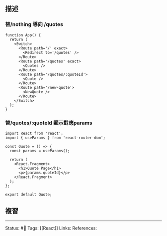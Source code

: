 ## 描述


### 替/nothing 導向 /quotes

```
function App() {
  return (
    <Switch>
      <Route path='/' exact>
        <Redirect to='/quotes' />
      </Route>
      <Route path='/quotes' exact>
        <Quotes />
      </Route>
      <Route path='/quotes/:quoteId'>
        <Quote />
      </Route>
      <Route path='/new-quote'>
        <NewQuote />
      </Route>
    </Switch>
  );
}
```

### 替/quotes/:quoteId 顯示對應params

```
import React from 'react';
import { useParams } from 'react-router-dom';

const Quote = () => {
  const params = useParams();

  return (
    <React.Fragment>
      <h1>Quote Page</h1>
      <p>{params.quoteId}</p>
    </React.Fragment>
  );
};

export default Quote;

```

## 複習



---
Status: #🌱 
Tags:
[[React]]
Links:
References: